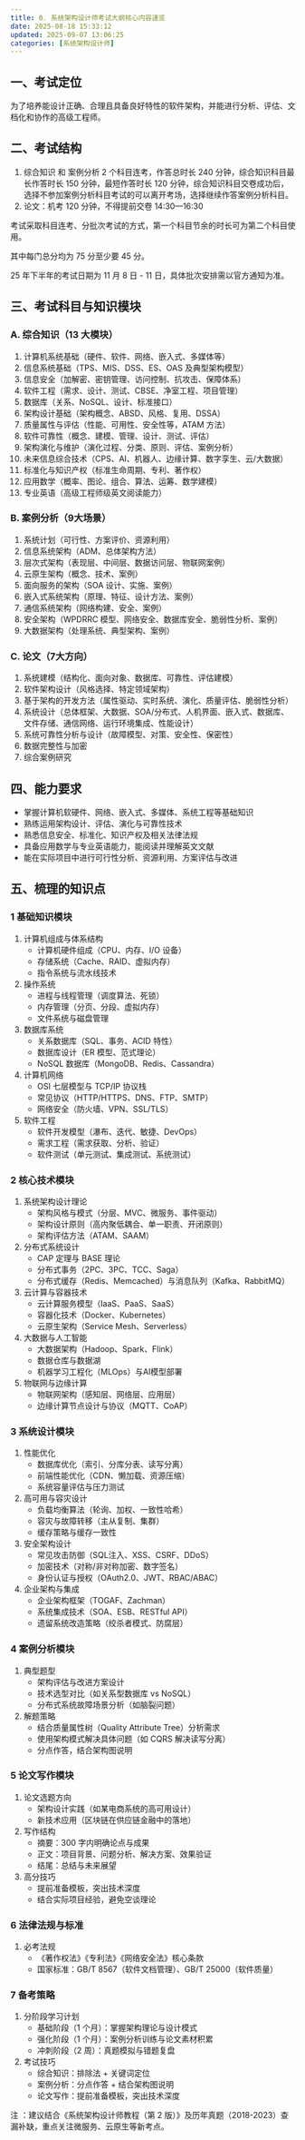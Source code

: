 ```yaml
---
title: 0. 系统架构设计师考试大纲核心内容速览
date: 2025-08-18 15:33:12
updated: 2025-09-07 13:06:25
categories: [系统架构设计师]
---
```


## 一、考试定位

为了培养能设计正确、合理且具备良好特性的软件架构，并能进行分析、评估、文档化和协作的高级工程师。

## 二、考试结构  

1. 综合知识 和 案例分析 2 个科目连考，作答总时长 240 分钟，综合知识科目最长作答时长 150 分钟，最短作答时长 120 分钟，综合知识科目交卷成功后，选择不参加案例分析科目考试的可以离开考场，选择继续作答案例分析科目。
1. 论文：机考 120 分钟，不得提前交卷 14:30—16:30

考试采取科目连考、分批次考试的方式，第一个科目节余的时长可为第二个科目使用。

其中每门总分均为 75 分至少要 45 分。

25 年下半年的考试日期为 11 月 8 日 - 11 日，具体批次安排需以官方通知为准。‌

## 三、考试科目与知识模块

### A. 综合知识（13 大模块）

1. 计算机系统基础（硬件、软件、网络、嵌入式、多媒体等）<!-- more -->
2. 信息系统基础（TPS、MIS、DSS、ES、OAS 及典型架构模型）
3. 信息安全（加解密、密钥管理、访问控制、抗攻击、保障体系）
4. 软件工程（需求、设计、测试、CBSE、净室工程、项目管理）
5. 数据库（关系、NoSQL、设计、标准接口）
6. 架构设计基础（架构概念、ABSD、风格、复用、DSSA）
7. 质量属性与评估（性能、可用性、安全性等，ATAM 方法）
8. 软件可靠性（概念、建模、管理、设计、测试、评估）
9. 架构演化与维护（演化过程、分类、原则、评估、案例分析）
10. 未来信息综合技术（CPS、AI、机器人、边缘计算、数字孪生、云/大数据）
11. 标准化与知识产权（标准生命周期、专利、著作权）
12. 应用数学（概率、图论、组合、算法、运筹、数学建模）
13. 专业英语（高级工程师级英文阅读能力）

### B. 案例分析（9大场景）

1. 系统计划（可行性、方案评价、资源利用）  
2. 信息系统架构（ADM、总体架构方法）  
3. 层次式架构（表现层、中间层、数据访问层、物联网案例）  
4. 云原生架构（概念、技术、案例）  
5. 面向服务的架构（SOA 设计、实施、案例）  
6. 嵌入式系统架构（原理、特征、设计方法、案例）  
7. 通信系统架构（网络构建、安全、案例）  
8. 安全架构（WPDRRC 模型、网络安全、数据库安全、脆弱性分析、案例）  
9. 大数据架构（处理系统、典型架构、案例）

### C. 论文（7大方向）

1. 系统建模（结构化、面向对象、数据库、可靠性、评估建模）  
2. 软件架构设计（风格选择、特定领域架构）  
3. 基于架构的开发方法（属性驱动、实时系统、演化、质量评估、脆弱性分析）  
4. 系统设计（总体框架、大数据、SOA/分布式、人机界面、嵌入式、数据库、文件存储、通信网络、运行环境集成、性能设计）  
5. 系统可靠性分析与设计（故障模型、对策、安全性、保密性）  
6. 数据完整性与加密  
7. 综合案例研究

## 四、能力要求

- 掌握计算机软硬件、网络、嵌入式、多媒体、系统工程等基础知识  
- 熟练运用架构设计、评估、演化与可靠性技术  
- 熟悉信息安全、标准化、知识产权及相关法律法规  
- 具备应用数学与专业英语能力，能阅读并理解英文文献  
- 能在实际项目中进行可行性分析、资源利用、方案评估与改进

## 五、梳理的知识点

### 1 基础知识模块

1. 计算机组成与体系结构
	- 计算机硬件组成（CPU、内存、I/O 设备）
	- 存储系统（Cache、RAID、虚拟内存）
	- 指令系统与流水线技术
2. 操作系统
	- 进程与线程管理（调度算法、死锁）
	- 内存管理（分页、分段、虚拟内存）
	- 文件系统与磁盘管理
3. 数据库系统
	- 关系数据库（SQL、事务、ACID 特性）
	- 数据库设计（ER 模型、范式理论）
	- NoSQL 数据库（MongoDB、Redis、Cassandra）
4. 计算机网络
	- OSI 七层模型与 TCP/IP 协议栈
	- 常见协议（HTTP/HTTPS、DNS、FTP、SMTP）
	- 网络安全（防火墙、VPN、SSL/TLS）
5. 软件工程
	- 软件开发模型（瀑布、迭代、敏捷、DevOps）
	- 需求工程（需求获取、分析、验证）
	- 软件测试（单元测试、集成测试、系统测试）

### 2 核心技术模块

1. 系统架构设计理论
	- 架构风格与模式（分层、MVC、微服务、事件驱动）
	- 架构设计原则（高内聚低耦合、单一职责、开闭原则）
	- 架构评估方法（ATAM、SAAM）
2. 分布式系统设计
	- CAP 定理与 BASE 理论
	- 分布式事务（2PC、3PC、TCC、Saga）
	- 分布式缓存（Redis、Memcached）与消息队列（Kafka、RabbitMQ）
3. 云计算与容器技术
	- 云计算服务模型（IaaS、PaaS、SaaS）
	- 容器化技术（Docker、Kubernetes）
	- 云原生架构（Service Mesh、Serverless）
4. 大数据与人工智能
	- 大数据架构（Hadoop、Spark、Flink）
	- 数据仓库与数据湖
	- 机器学习工程化（MLOps）与AI模型部署
5. 物联网与边缘计算
	- 物联网架构（感知层、网络层、应用层）
	- 边缘计算节点设计与协议（MQTT、CoAP）

### 3 系统设计模块

1. 性能优化
	- 数据库优化（索引、分库分表、读写分离）
	- 前端性能优化（CDN、懒加载、资源压缩）
	- 系统容量评估与压力测试
2. 高可用与容灾设计
	- 负载均衡算法（轮询、加权、一致性哈希）
	- 容灾与故障转移（主从复制、集群）
	- 缓存策略与缓存一致性
3. 安全架构设计
	- 常见攻击防御（SQL注入、XSS、CSRF、DDoS）
	- 加密技术（对称/非对称加密、数字签名）
	- 身份认证与授权（OAuth2.0、JWT、RBAC/ABAC）
4. 企业架构与集成
	- 企业架构框架（TOGAF、Zachman）
	- 系统集成技术（SOA、ESB、RESTful API）
	- 遗留系统改造策略（绞杀者模式、防腐层）

### 4 案例分析模块

1. 典型题型
	- 架构评估与改进方案设计
	- 技术选型对比（如关系型数据库 vs NoSQL）
	- 分布式系统故障场景分析（如脑裂问题）
2. 解题策略
	- 结合质量属性树（Quality Attribute Tree）分析需求
	- 使用架构模式解决具体问题（如 CQRS 解决读写分离）
	- 分点作答，结合架构图说明

### 5 论文写作模块

1. 论文选题方向
	- 架构设计实践（如某电商系统的高可用设计）
	- 新技术应用（区块链在供应链金融中的落地）
2. 写作结构
	- 摘要：300 字内明确论点与成果
	- 正文：项目背景、问题分析、解决方案、效果验证
	- 结尾：总结与未来展望
3. 高分技巧
	- 提前准备模板，突出技术深度
	- 结合实际项目经验，避免空谈理论

### 6 法律法规与标准

1. 必考法规
	- 《著作权法》《专利法》《网络安全法》核心条款
	- 国家标准：GB/T 8567（软件文档管理）、GB/T 25000（软件质量）

### 7 备考策略

1. 分阶段学习计划
	- 基础阶段（1 个月）：掌握架构理论与设计模式
	- 强化阶段（1 个月）：案例分析训练与论文素材积累
	- 冲刺阶段（2 周）：真题模拟与错题复盘
2. 考试技巧
	- 综合知识：排除法 + 关键词定位
	- 案例分析：分点作答 + 结合架构图说明
	- 论文写作：提前准备模板，突出技术深度

注 ：建议结合《系统架构设计师教程（第 2 版）》及历年真题（2018-2023）查漏补缺，重点关注微服务、云原生等新考点。
